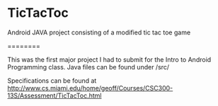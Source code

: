 TicTacToc
=========

Android JAVA project consisting of a modified tic tac toe game


========

This was the first major project I had to submit for the Intro to Android Programming class. Java files can be found under /src/

Specifications can be found at http://www.cs.miami.edu/home/geoff/Courses/CSC300-13S/Assessment/TicTacToc.html
